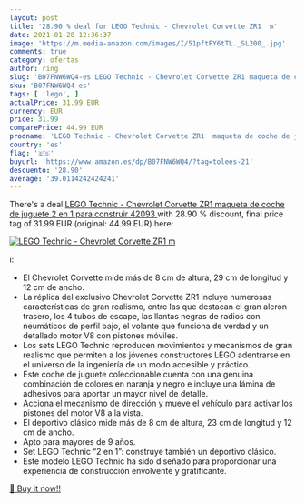 ```yaml
---
layout: post
title: '28.90 % deal for LEGO Technic - Chevrolet Corvette ZR1  m'
date: 2021-01-28 12:36:37
image: 'https://m.media-amazon.com/images/I/51pftFY6tTL._SL200_.jpg'
comments: true
category: ofertas
author: ring
slug: 'B07FNW6WQ4-es LEGO Technic - Chevrolet Corvette ZR1 maqueta de coche de...'
sku: 'B07FNW6WQ4-es'
tags: [ 'lego', ]
actualPrice: 31.99 EUR
currency: EUR
price: 31.99
comparePrice: 44.99 EUR
prodname: 'LEGO Technic - Chevrolet Corvette ZR1  maqueta de coche de juguete 2 en 1 para construir  42093 '
country: 'es'
flag: '🇪🇸'
buyurl: 'https://www.amazon.es/dp/B07FNW6WQ4/?tag=tolees-21'
descuento: '28.90'
average: '39.0114242424241'
---
```


There's a deal [LEGO Technic - Chevrolet Corvette ZR1  maqueta de coche de juguete 2 en 1 para construir  42093 ](https://www.amazon.es/dp/B07FNW6WQ4/?tag=tolees-21)  with  28.90 % discount, final price tag of  31.99 EUR (original: 44.99 EUR) here:

[![LEGO Technic - Chevrolet Corvette ZR1  m](https://m.media-amazon.com/images/I/51pftFY6tTL._SL200_.jpg)](https://www.amazon.es/dp/B07FNW6WQ4/?tag=tolees-21)

ℹ️:

- El Chevrolet Corvette mide más de 8 cm de altura, 29 cm de longitud y 12 cm de ancho.
- La réplica del exclusivo Chevrolet Corvette ZR1 incluye numerosas características de gran realismo, entre las que destacan el gran alerón trasero, los 4 tubos de escape, las llantas negras de radios con neumáticos de perfil bajo, el volante que funciona de verdad y un detallado motor V8 con pistones móviles.
- Los sets LEGO Technic reproducen movimientos y mecanismos de gran realismo que permiten a los jóvenes constructores LEGO adentrarse en el universo de la ingeniería de un modo accesible y práctico.
- Este coche de juguete coleccionable cuenta con una genuina combinación de colores en naranja y negro e incluye una lámina de adhesivos para aportar un mayor nivel de detalle.
- Acciona el mecanismo de dirección y mueve el vehículo para activar los pistones del motor V8 a la vista.
- El deportivo clásico mide más de 8 cm de altura, 23 cm de longitud y 12 cm de ancho.
- Apto para mayores de 9 años.
- Set LEGO Technic “2 en 1”: construye también un deportivo clásico.
- Este modelo LEGO Technic ha sido diseñado para proporcionar una experiencia de construcción envolvente y gratificante.

[🛒 Buy it now!!](https://www.amazon.es/dp/B07FNW6WQ4/?tag=tolees-21)
